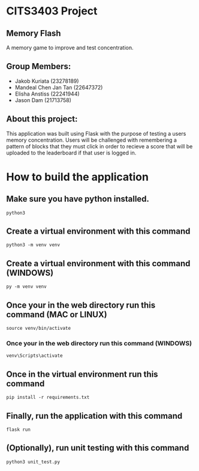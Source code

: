 # CITS3403 Project
## Memory Flash
A memory game to improve and test concentration.
## Group Members:
- Jakob Kuriata (23278189)
- Mandeal Chen Jan Tan (22647372)
- Elisha Anstiss (22241944)
- Jason Dam (21713758)
## About this project:
This application was built using Flask with the purpose of testing a users memory concentration. Users will be challenged with remembering a pattern of blocks that they must click in order to recieve a score that will be uploaded to the leaderboard if that user is logged in.
# How to build the application
## Make sure you have python installed.
```
python3
```
## Create a virtual environment with this command
```
python3 -m venv venv
```
## Create a virtual environment with this command (WINDOWS)
```
py -m venv venv
```
## Once your in the web directory run this command (MAC or LINUX)
```
source venv/bin/activate
```
### Once your in the web directory run this command (WINDOWS)
```
venv\Scripts\activate
```
## Once in the virtual environment run this command
```
pip install -r requirements.txt
```
## Finally, run the application with this command
```
flask run
```
## (Optionally), run unit testing with this command
```
python3 unit_test.py
```
